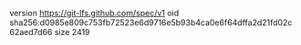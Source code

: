 version https://git-lfs.github.com/spec/v1
oid sha256:d0985e809c753fb72523e6d9716e5b93b4ca0e6f64dffa2d21fd02c62aed7d66
size 2419
